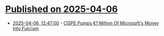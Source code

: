# [Published on 2025-04-06](index.md)

* [2025-04-06, 12:47:00](https://soylentnews.org/article.pl?sid=25/04/05/1319211&from=rss) - [CISPE Pumps €1 Million Of Microsoft's Money Into Fulcrum](https://soylentnews.org/article.pl?sid=25/04/05/1319211&from=rss)
